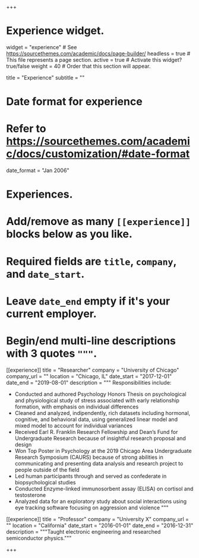 +++
# Experience widget.
widget = "experience"  # See https://sourcethemes.com/academic/docs/page-builder/
headless = true  # This file represents a page section.
active = true  # Activate this widget? true/false
weight = 40  # Order that this section will appear.

title = "Experience"
subtitle = ""

# Date format for experience
#   Refer to https://sourcethemes.com/academic/docs/customization/#date-format
date_format = "Jan 2006"

# Experiences.
#   Add/remove as many `[[experience]]` blocks below as you like.
#   Required fields are `title`, `company`, and `date_start`.
#   Leave `date_end` empty if it's your current employer.
#   Begin/end multi-line descriptions with 3 quotes `"""`.
[[experience]]
  title = "Researcher"
  company = "University of Chicago"
  company_url = ""
  location = "Chicago, IL"
  date_start = "2017-12-01"
  date_end = "2019-08-01"
  description = """
  Responsibilities include:
  * Conducted and authored Psychology Honors Thesis on psychological and physiological study of stress associated with early relationship formation, with emphasis on individual differences
 * Cleaned and analyzed, indipendently, rich datasets including hormonal, cognitive, and behavioral data, using generalized linear model and mixed model to account for individual variances
 * Received Earl R. Franklin Research Fellowship and Dean’s Fund for Undergraduate Research because of insightful research proposal and design
 * Won Top Poster in Psychology at the 2019 Chicago Area Undergraduate Research Symposium (CAURS) because of strong abilities in communicating and presenting data analysis and research project to people outside of the field
 * Led human participants through and served as confederate in biopsychological studies
 * Conducted Enzyme-linked immunosorbent assay (ELISA) on cortisol and testosterone
 * Analyzed data for an exploratory study about social interactions using eye tracking software focusing on aggression and violence
  """

[[experience]]
  title = "Professor"
  company = "University X"
  company_url = ""
  location = "California"
  date_start = "2016-01-01"
  date_end = "2016-12-31"
  description = """Taught electronic engineering and researched semiconductor physics."""

+++

